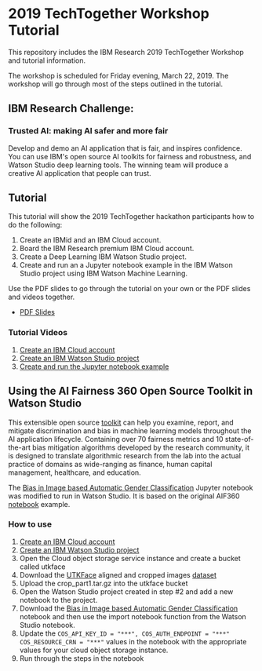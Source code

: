 # 2019 TechTogether Workshop Tutorial
This repository includes the IBM Research 2019 TechTogether Workshop and tutorial information.

The workshop is scheduled for Friday evening, March 22, 2019.  The workshop will go through most of the steps outlined in the tutorial.

## IBM Research Challenge: 
### Trusted AI: making AI safer and more fair

Develop and demo an AI application that is fair, and inspires confidence. You can use IBM's open source AI toolkits for fairness and robustness, and Watson Studio deep learning tools. The winning team will produce a creative AI application that people can trust.


## Tutorial
This tutorial will show the 2019 TechTogether hackathon participants how to do the following:
1) Create an IBMid and an IBM Cloud account.
2) Board the IBM Research premium IBM Cloud account.
3) Create a Deep Learning IBM Watson Studio project.
4) Create and run an a Jupyter notebook example in the IBM Watson Studio project using IBM Watson Machine Learning.

Use the PDF slides to go through the tutorial on your own or the PDF slides and videos together.
* [PDF Slides](https://github.com/IBMResearch/2019_TechTogether/blob/master/TechTogether_MNIST_Demo.pptx)

### Tutorial Videos
1) [Create an IBM Cloud account](https://youtu.be/5Z1T-etUCZc)
2) [Create an IBM Watson Studio project](https://youtu.be/V3iROjBi-T4)
3) [Create and run the Jupyter notebook example](https://youtu.be/m4o0R_G-GOc)

## Using the AI Fairness 360 Open Source Toolkit in Watson Studio
This extensible open source [toolkit](http://aif360.mybluemix.net) can help you examine, report, and mitigate discrimination and bias in machine learning models throughout the AI application lifecycle. Containing over 70 fairness metrics and 10 state-of-the-art bias mitigation algorithms developed by the research community, it is designed to translate algorithmic research from the lab into the actual practice of domains as wide-ranging as finance, human capital management, healthcare, and education.

The [Bias in Image based Automatic Gender Classification](https://github.com/IBMResearch/2019_TechTogether/blob/master/Tutorial_Gender_Classification_example.ipynb) Jupyter notebook was modified to run in Watson Studio.  It is based on the original AIF360 [notebook](https://nbviewer.jupyter.org/github/IBM/AIF360/blob/master/examples/tutorial_gender_classification.ipynb) example.

### How to use
1) [Create an IBM Cloud account](https://youtu.be/5Z1T-etUCZc)
2) [Create an IBM Watson Studio project](https://youtu.be/V3iROjBi-T4)
3) Open the Cloud object storage service instance and create a bucket called utkface
4) Download the [UTKFace](https://susanqq.github.io/UTKFace/) aligned and cropped images [dataset](https://drive.google.com/drive/folders/0BxYys69jI14kU0I1YUQyY1ZDRUE)
5) Upload the crop_part1.tar.gz into the utkface bucket
5) Open the Watson Studio project created in step #2 and add a new notebook to the project.
6) Download the [Bias in Image based Automatic Gender Classification](https://github.com/IBMResearch/2019_TechTogether/blob/master/Tutorial_Gender_Classification_example.ipynb) notebook and then use the import notebook function from the Watson Studio notebook.
7) Update the ``` COS_API_KEY_ID = "***", COS_AUTH_ENDPOINT = "***" COS_RESOURCE_CRN = "***" ``` values in the notebook with the appropriate values for your cloud object storage instance.
8) Run through the steps in the notebook

